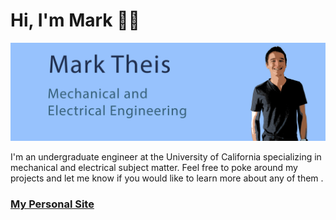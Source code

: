 # Hi, I'm Mark 👋🏽

<img src="https://raw.githubusercontent.com/metheis/metheis/main/metheis-github-banner_small.png" alt="image of Mark and his interests: mechanical and electrical engineering">

I'm an undergraduate engineer at the University of California specializing in mechanical and electrical subject matter. Feel free to poke around my projects and let me know if you would like to learn more about any of them .

### <a href="https://mark.theis.site">My Personal Site</a>

<!--
**metheis/metheis** is a ✨ _special_ ✨ repository because its `README.md` (this file) appears on your GitHub profile.

Here are some ideas to get you started:

- 🔭 I’m currently working on ...
- 🌱 I’m currently learning ...
- 👯 I’m looking to collaborate on ...
- 🤔 I’m looking for help with ...
- 💬 Ask me about ...
- 📫 How to reach me: ...
- 😄 Pronouns: ...
- ⚡ Fun fact: ...
-->
